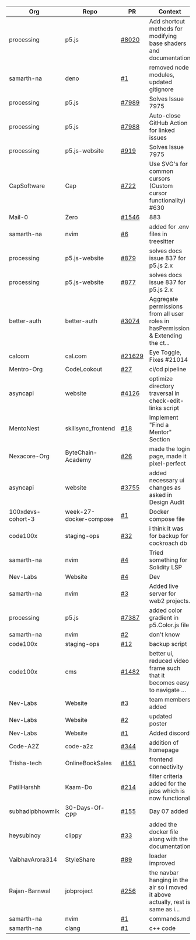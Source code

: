 | Org | Repo | PR | Context |
|-----|------|----|---------|
| processing | p5.js | [#8020](https://github.com/processing/p5.js/pull/8020) | Add shortcut methods for modifying base shaders and documentation |
| samarth-na | deno | [#1](https://github.com/samarth-na/deno/pull/1) | removed node modules, updated gitignore |
| processing | p5.js | [#7989](https://github.com/processing/p5.js/pull/7989) | Solves Issue 7975 |
| processing | p5.js | [#7988](https://github.com/processing/p5.js/pull/7988) | Auto-close GitHub Action for linked issues |
| processing | p5.js-website | [#919](https://github.com/processing/p5.js-website/pull/919) | Solves Issue 7975 |
| CapSoftware | Cap | [#722](https://github.com/CapSoftware/Cap/pull/722) | Use SVG's for common cursors (Custom cursor functionality) #630 |
| Mail-0 | Zero | [#1546](https://github.com/Mail-0/Zero/pull/1546) | 883 |
| samarth-na | nvim | [#6](https://github.com/samarth-na/nvim/pull/6) | added for .env files in treesitter |
| processing | p5.js-website | [#879](https://github.com/processing/p5.js-website/pull/879) | solves docs issue 837 for p5.js 2.x |
| processing | p5.js-website | [#877](https://github.com/processing/p5.js-website/pull/877) | solves docs issue 837 for p5.js 2.x |
| better-auth | better-auth | [#3074](https://github.com/better-auth/better-auth/pull/3074) | Aggregate permissions from all user roles in hasPermission & Extending the ct... |
| calcom | cal.com | [#21629](https://github.com/calcom/cal.com/pull/21629) | Eye Toggle, Fixes #21014 |
| Mentro-Org | CodeLookout | [#27](https://github.com/Mentro-Org/CodeLookout/pull/27) | ci/cd pipeline |
| asyncapi | website | [#4126](https://github.com/asyncapi/website/pull/4126) | optimize directory traversal in check-edit-links script |
| MentoNest | skillsync_frontend | [#18](https://github.com/MentoNest/skillsync_frontend/pull/18) | Implement "Find a Mentor" Section |
| Nexacore-Org | ByteChain-Academy | [#26](https://github.com/Nexacore-Org/ByteChain-Academy/pull/26) | made the login page, made it pixel-perfect |
| asyncapi | website | [#3755](https://github.com/asyncapi/website/pull/3755) | added necessary ui changes as asked in Design Audit |
| 100xdevs-cohort-3 | week-27-docker-compose | [#1](https://github.com/100xdevs-cohort-3/week-27-docker-compose/pull/1) | Docker compose file |
| code100x | staging-ops | [#32](https://github.com/code100x/staging-ops/pull/32) | i think it was for backup for cockroach db |
| samarth-na | nvim | [#4](https://github.com/samarth-na/nvim/pull/4) | Tried something for Solidity LSP |
| Nev-Labs | Website | [#4](https://github.com/Nev-Labs/Website/pull/4) | Dev |
| samarth-na | nvim | [#3](https://github.com/samarth-na/nvim/pull/3) | Added live server for web2 projects. |
| processing | p5.js | [#7387](https://github.com/processing/p5.js/pull/7387) | added color gradient in p5.Color.js file |
| samarth-na | nvim | [#2](https://github.com/samarth-na/nvim/pull/2) | don't know |
| code100x | staging-ops | [#12](https://github.com/code100x/staging-ops/pull/12) | backup script |
| code100x | cms | [#1482](https://github.com/code100x/cms/pull/1482) | better ui, reduced video frame such that it becomes easy to navigate … |
| Nev-Labs | Website | [#3](https://github.com/Nev-Labs/Website/pull/3) | team members added |
| Nev-Labs | Website | [#2](https://github.com/Nev-Labs/Website/pull/2) | updated poster |
| Nev-Labs | Website | [#1](https://github.com/Nev-Labs/Website/pull/1) | Added discord |
| Code-A2Z | code-a2z | [#344](https://github.com/Code-A2Z/code-a2z/pull/344) | addition of homepage |
| Trisha-tech | OnlineBookSales | [#161](https://github.com/Trisha-tech/OnlineBookSales/pull/161) | frontend connectivity |
| PatilHarshh | Kaam-Do | [#214](https://github.com/PatilHarshh/Kaam-Do/pull/214) | filter criteria added for the jobs which is now functional |
| subhadipbhowmik | 30-Days-Of-CPP | [#155](https://github.com/subhadipbhowmik/30-Days-Of-CPP/pull/155) | Day 07 added |
| heysubinoy | clippy | [#33](https://github.com/heysubinoy/clippy/pull/33) | added the docker file along with the documentation |
| VaibhavArora314 | StyleShare | [#89](https://github.com/VaibhavArora314/StyleShare/pull/89) | loader improved |
| Rajan-Barnwal | jobproject | [#256](https://github.com/Rajan-Barnwal/jobproject/pull/256) | the navbar hanging in the air so i moved it above actually, rest is same as i... |
| samarth-na | nvim | [#1](https://github.com/samarth-na/nvim/pull/1) | commands.md |
| samarth-na | clang | [#1](https://github.com/samarth-na/clang/pull/1) | c++ code |